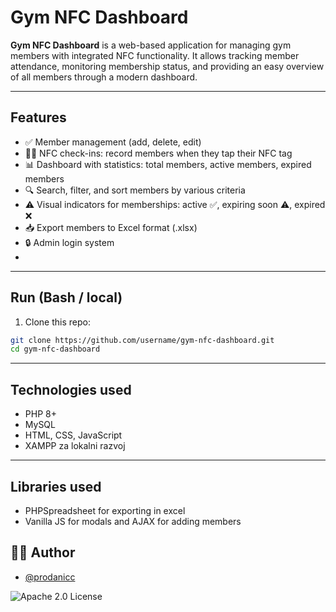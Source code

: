 # Gym NFC Dashboard

**Gym NFC Dashboard** is a web-based application for managing gym members with integrated NFC functionality. It allows tracking member attendance, monitoring membership status, and providing an easy overview of all members through a modern dashboard.

---

## Features

- ✅ Member management (add, delete, edit)  
- 🏋️‍♂️ NFC check-ins: record members when they tap their NFC tag  
- 📊 Dashboard with statistics: total members, active members, expired members  
- 🔍 Search, filter, and sort members by various criteria  
- ⚠ Visual indicators for memberships: active ✅, expiring soon ⚠, expired ❌  
- 📥 Export members to Excel format (.xlsx)  
- 🔒 Admin login system
- 
---

## Run (Bash / local)

1. Clone this repo:

```bash
git clone https://github.com/username/gym-nfc-dashboard.git
cd gym-nfc-dashboard
```
---

## Technologies used

- PHP 8+
- MySQL
- HTML, CSS, JavaScript
- XAMPP za lokalni razvoj

---

## Libraries used

- PHPSpreadsheet for exporting in excel
- Vanilla JS for modals and AJAX for adding members

## 👨‍💻 Author

- [@prodanicc](https://www.instagram.com/prodanicc)
<p> <img src="https://img.shields.io/badge/License-Apache%202.0-blue.svg" alt="Apache 2.0 License"/> </p>
